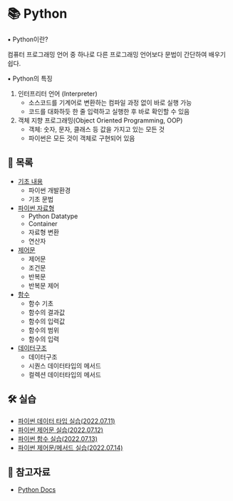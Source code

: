 # 📚 Python

▪ Python이란?

컴퓨터 프로그래밍 언어 중 하나로 다른 프로그래밍 언어보다 문법이 간단하여 배우기 쉽다.

▪ Python의 특징

1. 인터프리터 언어 (Interpreter)
   - 소스코드를 기계어로 변환하는 컴파일 과정 없이 바로 실행 가능
   - 코드를 대화하듯 한 줄 입력하고 실행한 후 바로 확인할 수 있음
2. 객체 지향 프로그래밍(Object Oriented Programming, OOP)
   - 객체: 숫자, 문자, 클래스 등 값을 가지고 있는 모든 것
   - 파이썬은 모든 것이 객체로 구현되어 있음



## 📃 목록

- [기초 내용](https://github.com/hyejinny97/TIL/blob/master/Python/base.md)
  - 파이썬 개발환경
  - 기초 문법
- [파이썬 자료형](https://github.com/hyejinny97/TIL/blob/master/Python/datatype.md)
  - Python Datatype
  - Container
  - 자료형 변환
  - 연산자
- [제어문](https://github.com/hyejinny97/TIL/blob/master/Python/control_statement.md)
  - 제어문
  - 조건문
  - 반복문
  - 반복문 제어
- [함수](https://github.com/hyejinny97/TIL/blob/master/Python/function.md)
  - 함수 기초
  - 함수의 결과값
  - 함수의 입력값
  - 함수의 범위
  - 함수의 입력
- [데이터구조](https://github.com/hyejinny97/TIL/blob/master/Python/data_structure.md)
  - 데이터구조
  - 시퀀스 데이터타입의 메서드
  - 컬렉션 데이터타입의 메서드


## 🛠 실습
- [파이썬 데이터 타입 실습(2022.07.11)](https://github.com/hyejinny97/TIL/tree/master/Python/practice/practice_01.py)
- [파이썬 제어문 실습(2022.07.12)](https://github.com/hyejinny97/TIL/tree/master/Python/practice/practice_02.py)
- [파이썬 함수 실습(2022.07.13)](https://github.com/hyejinny97/TIL/tree/master/Python/practice/practice_03.py)
- [파이썬 제어문/메서드 실습(2022.07.14)](https://github.com/hyejinny97/TIL/tree/master/Python/practice/practice_04.py)



## 🔎 참고자료
- [Python Docs](https://docs.python.org/ko/3/)